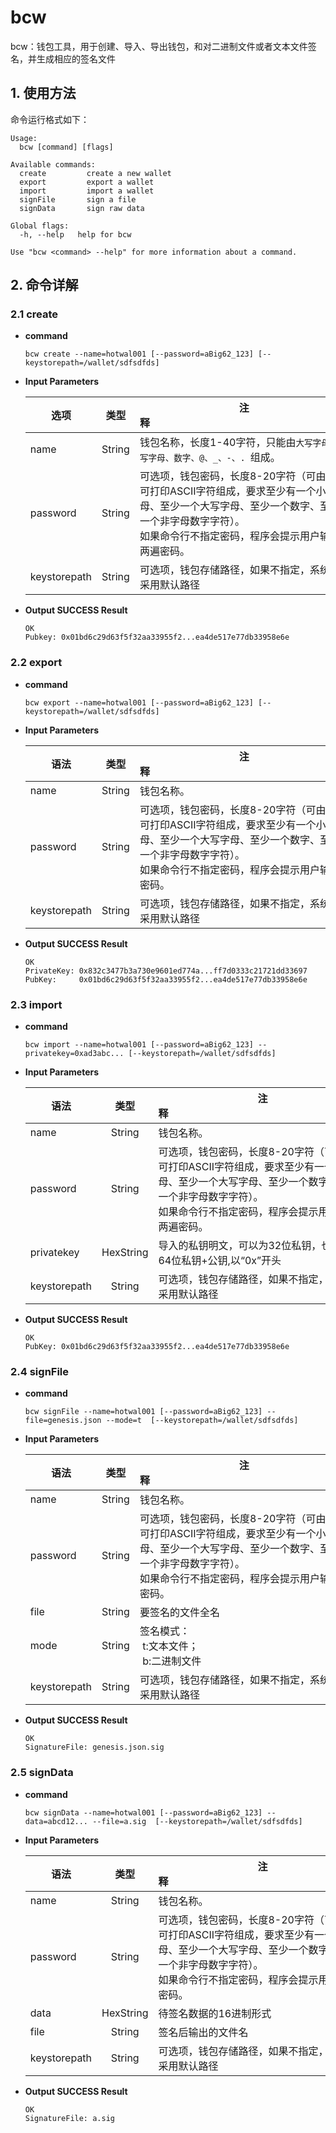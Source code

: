 # bcw

bcw：钱包工具，用于创建、导入、导出钱包，和对二进制文件或者文本文件签名，并生成相应的签名文件

## 1. 使用方法

命令运行格式如下：

```
Usage:
  bcw [command] [flags]

Available commands:
  create         create a new wallet
  export  		 export a wallet
  import         import a wallet
  signFile       sign a file
  signData       sign raw data

Global flags:
  -h, --help   help for bcw

Use "bcw <command> --help" for more information about a command.
```



## 2. 命令详解

### 2.1 create

- **command**

  ```]
  bcw create --name=hotwal001 [--password=aBig62_123] [--keystorepath=/wallet/sdfsdfds]
  ```

- **Input Parameters**

  | **选项**     | **类型** | **注释**&nbsp;&nbsp;&nbsp;&nbsp;&nbsp;&nbsp;&nbsp;&nbsp;&nbsp;&nbsp;&nbsp;&nbsp;&nbsp;&nbsp;&nbsp;&nbsp;&nbsp;&nbsp;&nbsp;&nbsp;&nbsp;&nbsp;&nbsp;&nbsp;&nbsp;&nbsp;&nbsp;&nbsp;&nbsp;&nbsp;&nbsp;&nbsp;&nbsp;&nbsp;&nbsp;&nbsp;&nbsp;&nbsp;&nbsp;&nbsp;&nbsp;&nbsp;&nbsp;&nbsp;&nbsp;&nbsp;&nbsp;&nbsp;&nbsp;&nbsp;&nbsp;&nbsp;&nbsp;&nbsp;&nbsp;&nbsp;&nbsp;&nbsp;&nbsp;&nbsp;&nbsp;&nbsp;&nbsp;&nbsp;&nbsp;&nbsp;&nbsp;&nbsp;&nbsp;&nbsp;&nbsp;&nbsp;&nbsp;&nbsp; |
  | ------------ | :------: | ------------------------------------------------------------ |
  | name         |  String  | 钱包名称，长度1-40字符，只能由```大写字母、小写字母、数字、@、_、-、. ```组成。 |
  | password     |  String  | 可选项，钱包密码，长度8-20字符（可由任意可打印ASCII字符组成，要求至少有一个小写字母、至少一个大写字母、至少一个数字、至少一个非字母数字字符）。<br>如果命令行不指定密码，程序会提示用户输入两遍密码。 |
  | keystorepath |  String  | 可选项，钱包存储路径，如果不指定，系统就采用默认路径         |

- **Output SUCCESS Result** 

  ```
  OK
  Pubkey: 0x01bd6c29d63f5f32aa33955f2...ea4de517e77db33958e6e
  ```


### 2.2  export

- **command**

  ```
  bcw export --name=hotwal001 [--password=aBig62_123] [--keystorepath=/wallet/sdfsdfds]
  ```

- **Input Parameters**

  | **语法**     | **类型** | **注释**&nbsp;&nbsp;&nbsp;&nbsp;&nbsp;&nbsp;&nbsp;&nbsp;&nbsp;&nbsp;&nbsp;&nbsp;&nbsp;&nbsp;&nbsp;&nbsp;&nbsp;&nbsp;&nbsp;&nbsp;&nbsp;&nbsp;&nbsp;&nbsp;&nbsp;&nbsp;&nbsp;&nbsp;&nbsp;&nbsp;&nbsp;&nbsp;&nbsp;&nbsp;&nbsp;&nbsp;&nbsp;&nbsp;&nbsp;&nbsp;&nbsp;&nbsp;&nbsp;&nbsp;&nbsp;&nbsp;&nbsp;&nbsp;&nbsp;&nbsp;&nbsp;&nbsp;&nbsp;&nbsp;&nbsp;&nbsp;&nbsp;&nbsp;&nbsp;&nbsp;&nbsp;&nbsp;&nbsp;&nbsp;&nbsp;&nbsp;&nbsp;&nbsp;&nbsp;&nbsp;&nbsp;&nbsp;&nbsp;&nbsp; |
  | ------------ | :------: | ------------------------------------------------------------ |
  | name         |  String  | 钱包名称。                                                   |
  | password     |  String  | 可选项，钱包密码，长度8-20字符（可由任意可打印ASCII字符组成，要求至少有一个小写字母、至少一个大写字母、至少一个数字、至少一个非字母数字字符）。<br>如果命令行不指定密码，程序会提示用户输入密码。 |
  | keystorepath |  String  | 可选项，钱包存储路径，如果不指定，系统就采用默认路径         |

- **Output SUCCESS Result**

  ```
  OK
  PrivateKey: 0x832c3477b3a730e9601ed774a...ff7d0333c21721dd33697
  PubKey:     0x01bd6c29d63f5f32aa33955f2...ea4de517e77db33958e6e
  ```



### 2.3  import

- **command**

  ```
  bcw import --name=hotwal001 [--password=aBig62_123] --privatekey=0xad3abc... [--keystorepath=/wallet/sdfsdfds]
  ```

- **Input Parameters**

  | **语法**     | **类型**  | **注释**&nbsp;&nbsp;&nbsp;&nbsp;&nbsp;&nbsp;&nbsp;&nbsp;&nbsp;&nbsp;&nbsp;&nbsp;&nbsp;&nbsp;&nbsp;&nbsp;&nbsp;&nbsp;&nbsp;&nbsp;&nbsp;&nbsp;&nbsp;&nbsp;&nbsp;&nbsp;&nbsp;&nbsp;&nbsp;&nbsp;&nbsp;&nbsp;&nbsp;&nbsp;&nbsp;&nbsp;&nbsp;&nbsp;&nbsp;&nbsp;&nbsp;&nbsp;&nbsp;&nbsp;&nbsp;&nbsp;&nbsp;&nbsp;&nbsp;&nbsp;&nbsp;&nbsp;&nbsp;&nbsp;&nbsp;&nbsp;&nbsp;&nbsp;&nbsp;&nbsp;&nbsp;&nbsp;&nbsp;&nbsp;&nbsp;&nbsp;&nbsp;&nbsp;&nbsp;&nbsp;&nbsp;&nbsp;&nbsp;&nbsp; |
  | ------------ | :-------: | ------------------------------------------------------------ |
  | name         |  String   | 钱包名称。                                                   |
  | password     |  String   | 可选项，钱包密码，长度8-20字符（可由任意可打印ASCII字符组成，要求至少有一个小写字母、至少一个大写字母、至少一个数字、至少一个非字母数字字符）。<br/>如果命令行不指定密码，程序会提示用户输入两遍密码。 |
  | privatekey   | HexString | 导入的私钥明文，可以为32位私钥，也可以是64位私钥+公钥,以“0x”开头 |
  | keystorepath |  String   | 可选项，钱包存储路径，如果不指定，系统就采用默认路径         |

- **Output SUCCESS Result**

  ```
  OK
  PubKey: 0x01bd6c29d63f5f32aa33955f2...ea4de517e77db33958e6e
  ```


### 2.4  signFile

- **command**

  ```
  bcw signFile --name=hotwal001 [--password=aBig62_123] --file=genesis.json --mode=t  [--keystorepath=/wallet/sdfsdfds]
  ```

- **Input Parameters**

  | **语法**     | **类型** | **注释**&nbsp;&nbsp;&nbsp;&nbsp;&nbsp;&nbsp;&nbsp;&nbsp;&nbsp;&nbsp;&nbsp;&nbsp;&nbsp;&nbsp;&nbsp;&nbsp;&nbsp;&nbsp;&nbsp;&nbsp;&nbsp;&nbsp;&nbsp;&nbsp;&nbsp;&nbsp;&nbsp;&nbsp;&nbsp;&nbsp;&nbsp;&nbsp;&nbsp;&nbsp;&nbsp;&nbsp;&nbsp;&nbsp;&nbsp;&nbsp;&nbsp;&nbsp;&nbsp;&nbsp;&nbsp;&nbsp;&nbsp;&nbsp;&nbsp;&nbsp;&nbsp;&nbsp;&nbsp;&nbsp;&nbsp;&nbsp;&nbsp;&nbsp;&nbsp;&nbsp;&nbsp;&nbsp;&nbsp;&nbsp;&nbsp;&nbsp;&nbsp;&nbsp;&nbsp;&nbsp;&nbsp;&nbsp;&nbsp;&nbsp; |
  | ------------ | :------: | ------------------------------------------------------------ |
  | name         |  String  | 钱包名称。                                                   |
  | password     |  String  | 可选项，钱包密码，长度8-20字符（可由任意可打印ASCII字符组成，要求至少有一个小写字母、至少一个大写字母、至少一个数字、至少一个非字母数字字符）。<br/>如果命令行不指定密码，程序会提示用户输入密码。 |
  | file         |  String  | 要签名的文件全名                                             |
  | mode         |  String  | 签名模式：<br>&nbsp;t:文本文件；<br>&nbsp;b:二进制文件       |
  | keystorepath |  String  | 可选项，钱包存储路径，如果不指定，系统就采用默认路径         |

- **Output SUCCESS Result**

  ```
  OK
  SignatureFile: genesis.json.sig
  ```


### 2.5  signData

- **command**

  ```
  bcw signData --name=hotwal001 [--password=aBig62_123] --data=abcd12... --file=a.sig  [--keystorepath=/wallet/sdfsdfds]
  ```

- **Input Parameters**

  | **语法**     | **类型**  | **注释**&nbsp;&nbsp;&nbsp;&nbsp;&nbsp;&nbsp;&nbsp;&nbsp;&nbsp;&nbsp;&nbsp;&nbsp;&nbsp;&nbsp;&nbsp;&nbsp;&nbsp;&nbsp;&nbsp;&nbsp;&nbsp;&nbsp;&nbsp;&nbsp;&nbsp;&nbsp;&nbsp;&nbsp;&nbsp;&nbsp;&nbsp;&nbsp;&nbsp;&nbsp;&nbsp;&nbsp;&nbsp;&nbsp;&nbsp;&nbsp;&nbsp;&nbsp;&nbsp;&nbsp;&nbsp;&nbsp;&nbsp;&nbsp;&nbsp;&nbsp;&nbsp;&nbsp;&nbsp;&nbsp;&nbsp;&nbsp;&nbsp;&nbsp;&nbsp;&nbsp;&nbsp;&nbsp;&nbsp;&nbsp;&nbsp;&nbsp;&nbsp;&nbsp;&nbsp;&nbsp;&nbsp;&nbsp;&nbsp;&nbsp; |
  | ------------ | :-------: | ------------------------------------------------------------ |
  | name         |  String   | 钱包名称。                                                   |
  | password     |  String   | 可选项，钱包密码，长度8-20字符（可由任意可打印ASCII字符组成，要求至少有一个小写字母、至少一个大写字母、至少一个数字、至少一个非字母数字字符）。<br>如果命令行不指定密码，程序会提示用户输入密码。 |
  | data         | HexString | 待签名数据的16进制形式                                       |
  | file         |  String   | 签名后输出的文件名                                           |
  | keystorepath |  String   | 可选项，钱包存储路径，如果不指定，系统就采用默认路径         |

- **Output SUCCESS Result**

  ```
  OK
  SignatureFile: a.sig
  ```

